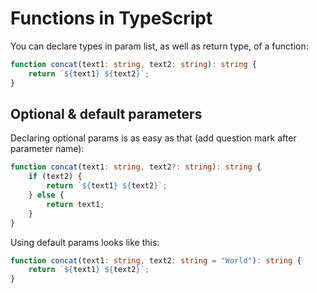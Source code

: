 # Functions in TypeScript

You can declare types in param list, as well as return type, of a function:

```ts
function concat(text1: string, text2: string): string {
    return `${text1} ${text2}`;
}
```

## Optional & default parameters

Declaring optional params is as easy as that (add question mark after parameter name):

```ts
function concat(text1: string, text2?: string): string {
    if (text2) {
        return `${text1} ${text2}`;
    } else {
        return text1;
    }
}
```

Using default params looks like this:

```ts
function concat(text1: string, text2: string = "World"): string {
    return `${text1} ${text2}`;
}
```